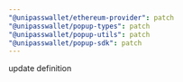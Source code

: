 ```yaml
---
"@unipasswallet/ethereum-provider": patch
"@unipasswallet/popup-types": patch
"@unipasswallet/popup-utils": patch
"@unipasswallet/popup-sdk": patch
---
```


update definition
